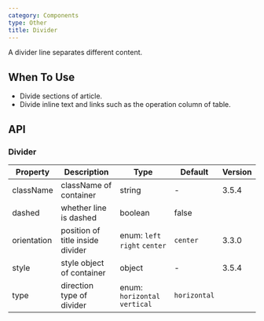```yaml
---
category: Components
type: Other
title: Divider
---
```


A divider line separates different content.

## When To Use

- Divide sections of article.
- Divide inline text and links such as the operation column of table.

## API

### Divider

| Property | Description | Type | Default | Version |
| --- | --- | --- | --- | --- |
| className | className of container | string | - | 3.5.4 |
| dashed | whether line is dashed | boolean | false |  |
| orientation | position of title inside divider | enum: `left` `right` `center` | `center` | 3.3.0 |
| style | style object of container | object | - | 3.5.4 |
| type | direction type of divider | enum: `horizontal` `vertical` | `horizontal` |  |
 